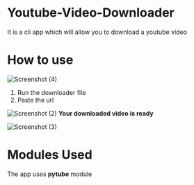 # Youtube-Video-Downloader
It is a cli app which will allow you to download a youtube video    
  
    
# How to use
![Screenshot (4)](https://user-images.githubusercontent.com/106764882/185576361-d8f3272f-a937-4936-8b5d-e0d60d1610ad.png)
1. Run the downloader file   
2. Paste the url  

![Screenshot (2)](https://user-images.githubusercontent.com/106764882/185576345-09176a15-8275-4b37-a20a-c89fb1c669ed.png)
**Your downloaded video is ready**

![Screenshot (3)](https://user-images.githubusercontent.com/106764882/185576357-c51fda71-86bc-40d3-b884-f2f001095e75.png)

# Modules Used
The app uses **pytube** module  
